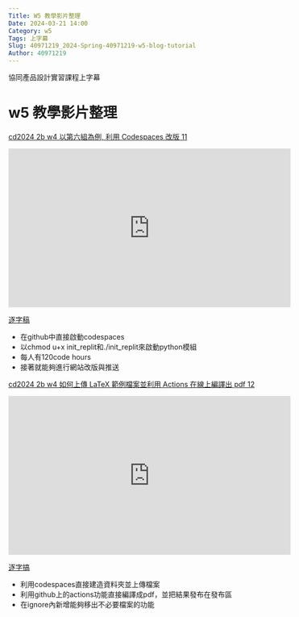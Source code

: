 ```yaml
---
Title: W5 教學影片整理
Date: 2024-03-21 14:00
Category: w5 
Tags: 上字幕
Slug: 40971219_2024-Spring-40971219-w5-blog-tutorial
Author: 40971219
---
```


協同產品設計實習課程上字幕

<!-- PELICAN_END_SUMMARY -->

# w5 教學影片整理
 [cd2024 2b w4 以第六組為例, 利用 Codespaces 改版 11](https://youtu.be/L8rG5uLHIlo?si=gsIcSEaHFxa9EsrE)


<iframe width="560" height="315" src="https://www.youtube.com/embed/L8rG5uLHIlo?si=su2GL6oNEWtGUTNQ" title="YouTube video player" frameborder="0" allow="accelerometer; autoplay; clipboard-write; encrypted-media; gyroscope; picture-in-picture; web-share" referrerpolicy="strict-origin-when-cross-origin" allowfullscreen></iframe>

[逐字稿](https://nfuedu-my.sharepoint.com/:t:/g/personal/40971219_nfu_edu_tw/Eb3gzblBaN5LqUHWRVfu0T8BFMLsnIrK6ggUwBCKPyWOLw)

- 在github中直接啟動codespaces
- 以chmod u+x init_replit和./init_replit來啟動python模組
- 每人有120code hours
- 接著就能夠進行網站改版與推送

[cd2024 2b w4 如何上傳 LaTeX 範例檔案並利用 Actions 在線上編譯出 pdf 12](https://youtu.be/L8rG5uLHIlo?si=UFz6FO2_cg_K_PBt)

<iframe width="560" height="315" src="https://www.youtube.com/embed/bheoYbc4sns?si=W6Ka9TYIz878DDYD" title="YouTube video player" frameborder="0" allow="accelerometer; autoplay; clipboard-write; encrypted-media; gyroscope; picture-in-picture; web-share" referrerpolicy="strict-origin-when-cross-origin" allowfullscreen></iframe>

[逐字搞](https://nfuedu-my.sharepoint.com/:t:/g/personal/40971219_nfu_edu_tw/ET_MpTSJQv1Iv9FRs0y9iCwBwN5Xz8D4q9EwRK4bX0NfcA?e=UeDPjz)

- 利用codespaces直接建造資料夾並上傳檔案
- 利用github上的actions功能直接編譯成pdf，並把結果發布在發布區
- 在ignore內新增能夠移出不必要檔案的功能
